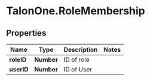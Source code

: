 # TalonOne.RoleMembership

## Properties

Name | Type | Description | Notes
------------ | ------------- | ------------- | -------------
**roleID** | **Number** | ID of role | 
**userID** | **Number** | ID of User | 


